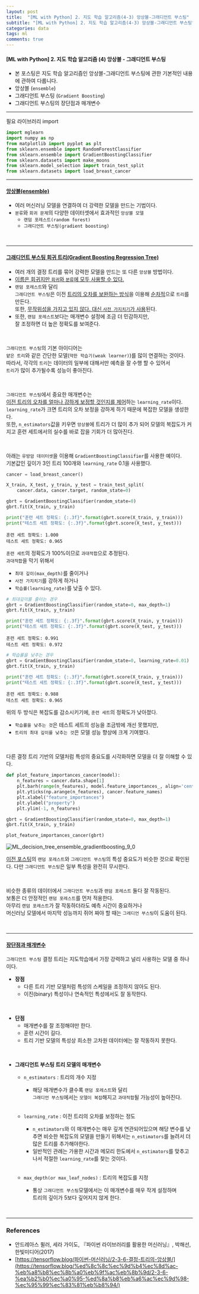 ```yaml
---
layout: post
title:  "[ML with Python] 2. 지도 학습 알고리즘(4-3) 앙상블-그래디언트 부스팅"
subtitle: "[ML with Python] 2. 지도 학습 알고리즘(4-3) 앙상블-그래디언트 부스팅"
categories: data
tags: ml
comments: true
---
```

#### [ML with Python] 2. 지도 학습 알고리즘 (4) 앙상블 - 그래디언트 부스팅
- 본 포스팅은 지도 학습 알고리즘인 앙상블-그래디언트 부스팅에 관한 기본적인 내용에 관하여 다룹니다.
- 앙상블 (`ensemble`)
- 그래디언트 부스팅 (`Gradient Boosting`)
- 그래디언트 부스팅의 장단점과 매개변수

___

필요 라이브러리 import

```python
import mglearn
import numpy as np
from matplotlib import pyplot as plt
from sklearn.ensemble import RandomForestClassifier
from sklearn.ensemble import GradientBoostingClassifier
from sklearn.datasets import make_moons
from sklearn.model_selection import train_test_split
from sklearn.datasets import load_breast_cancer
```

---

#### <u>앙상블(ensemble)</u>

- 여러 머신러닝 모델을 연결하여 더 강력한 모델을 만드는 기법이다.
- `분류`와 `회귀 문제`의 다양한 데이터셋에서 효과적인 `앙상블 모델`
    - `랜덤 포레스트(random forest)`
    - `그래디언트 부스팅(gradient boosting)`

<br>

---

#### <u>그래디언트 부스팅 회귀 트리(Gradient Boosting Regression Tree)</u>

- 여러 개의 결정 트리를 묶어 강력한 모델을 만드는 또 다른 `앙상블` 방법이다.
- <u>이름은 회귀지만 `회귀`와 `분류`에 모두 사용할 수 있다.</u>
- `랜덤 포레스트`와 달리<br> `그래디언트 부스팅`은 이전 <u>트리의 오차를 보완하는 방식</u>을 이용해 <u>순차적</u>으로 `트리`를 만든다.<br>또한, <u>무작위성을 가지고 있지 않다. 대신 `사전 가지치기`가 사용</u>된다.
- 또한, `랜덤 포레스트`보다는 매개변수 설정에 조금 더 민감하지만,<br>잘 조정하면 더 높은 정확도를 보여준다.

<br>

`그래디언트 부스팅`의 기본 아이디어는<br>
`얕은 트리`와 같은 간단한 모델(`약한 학습기(weak learner)`)를 많이 연결하는 것이다.<br>
따라서, 각각의 `트리`는 데이터의 일부에 대해서만 예측을 잘 수행 할 수 있어서<br>
`트리`가 많이 추가될수록 성능이 좋아진다.

<br>

`그래디언트 부스팅`에서 중요한 매개변수는<br>
<u>이전 트리의 오차를 얼마나 강하게 보정할 것인지를 제어</u>하는 `learning_rate`이다.<br>
`learning_rate`가 크면 트리의 오차 보정을 강하게 하기 때문에 복잡한 모델을 생성한다.<br>
또한, `n_estimators`값을 키우면 `앙상블`에 트리가 더 많이 추가 되어 모델의 복잡도가 커지고 훈련 세트에서의 실수를 바로 잡을 기회가 더 많아진다.

<br>

아래는 `유방암 데이터셋`을 이용해 `GradientBoostingClassifier`를 사용한 예이다.<br>
기본값인 깊이가 3인 트리 100개와 `learning_rate` 0.1을 사용했다.


```python
cancer = load_breast_cancer()

X_train, X_test, y_train, y_test = train_test_split(
    cancer.data, cancer.target, random_state=0)

gbrt = GradientBoostingClassifier(random_state=0)
gbrt.fit(X_train, y_train)

print("훈련 세트 정확도: {:.3f}".format(gbrt.score(X_train, y_train)))
print("테스트 세트 정확도: {:.3f}".format(gbrt.score(X_test, y_test)))
```

    훈련 세트 정확도: 1.000
    테스트 세트 정확도: 0.965
    

`훈련 세트`의 정확도가 100%이므로 `과대적합`으로 추정된다.<br>
`과대적합`을 막기 위해서 
- `최대 깊이(max_depth)`를 줄이거나
- `사전 가지치기`를 강하게 하거나
- `학습률(learning_rate)`를 낮출 수 있다.


```python
# 최대깊이를 줄이는 경우
gbrt = GradientBoostingClassifier(random_state=0, max_depth=1)
gbrt.fit(X_train, y_train)

print("훈련 세트 정확도: {:.3f}".format(gbrt.score(X_train, y_train)))
print("테스트 세트 정확도: {:.3f}".format(gbrt.score(X_test, y_test)))
```

    훈련 세트 정확도: 0.991
    테스트 세트 정확도: 0.972
    


```python
# 학습률을 낮추는 경우
gbrt = GradientBoostingClassifier(random_state=0, learning_rate=0.01)
gbrt.fit(X_train, y_train)

print("훈련 세트 정확도: {:.3f}".format(gbrt.score(X_train, y_train)))
print("테스트 세트 정확도: {:.3f}".format(gbrt.score(X_test, y_test)))
```

    훈련 세트 정확도: 0.988
    테스트 세트 정확도: 0.965
    

위의 두 방식은 복잡도를 감소시키기에, `훈련 세트`의 정확도가 낮아졌다.<br>
- `학습률을 낮추는 것`은 테스트 세트의 성능을 조금밖에 개선 못했지만,<br>
- `트리의 최대 깊이를 낮추는 것`은 모델 성능 향상에 크게 기여했다.

<br>

다른 결정 트리 기반의 모델처럼 특성의 중요도를 시각화하면 모델을 더 잘 이해할 수 있다.<br>


```python
def plot_feature_importances_cancer(model):
    n_features = cancer.data.shape[1]
    plt.barh(range(n_features), model.feature_importances_, align='center')
    plt.yticks(np.arange(n_features), cancer.feature_names)
    plt.xlabel("feature_importances")
    plt.ylabel("property")
    plt.ylim(-1, n_features)

gbrt = GradientBoostingClassifier(random_state=0, max_depth=1)
gbrt.fit(X_train, y_train)

plot_feature_importances_cancer(gbrt)
```


    
![ML_decision_tree_ensemble_gradientboosting_9_0](https://user-images.githubusercontent.com/53929665/99261549-379dec00-2860-11eb-92cc-63799563699b.png)
    


[이전 포스팅](https://jhryu1208.github.io/data/2020/11/16/ML_decision_tree_ensemble_random_forest/)의 `랜덤 포레스트`와 `그레디언트 부스팅`의 특성 중요도가 비슷한 것으로 확인된다. 다만 `그래디언트 부스팅`은 일부 특성을 완전히 무시한다.

<br>

비슷한 종류의 데이터에서 `그래디언트 부스팅`과 `랜덤 포레스트` 둘다 잘 작동된다.<br>
보통은 더 안정적인 `랜덤 포레스트`를 먼저 적용한다.<br>
아무리 `랜덤 포레스트`가 잘 작동하더라도 예측 시간이 중요하거나<br>
머신러닝 모델에서 마지막 성능까지 쥐어 짜야 할 때는 `그레디언 부스팅`이 도움이 된다.

<br>

---

#### <u>장단점과 매개변수</u>

`그래디언트 부스팅` 결정 트리는 지도학습에서 가장 강력하고 널리 사용하는 모델 중 하나이다.<br>

- <b>장점</b>
    - 다른 트리 기반 모델처럼 특성의 스케일을 조정하지 않아도 된다.
    - 이진(binary) 특성이나 연속적인 특성에서도 잘 동작한다. 

<br>

- <b>단점</b>
    - 매개변수를 잘 조정해야만 한다.
    - 훈련 시간이 길다.
    - 트리 기반 모델의 특성상 희소한 고차원 데이터에는 잘 작동하지 못한다.
    
    
<br>

- <b>그래디언트 부스팅 트리 모델의 매개변수</b>
    - `n_estimators` : 트리의 개수 지정
    
        - 해당 매개변수가 클수록 `랜덤 포레스트`와 달리<br> `그래디언 부스팅`에서는 `모델이 복잡`해지고 `과대적합`될 가능성이 높아진다.
        
    <br>
    
    - `learning_rate` : 이전 트리의 오차를 보정하는 정도
    

        - `n_estimators`와 이 매개변수는 매우 깊게 연관되어있으며 해당 변수를 낮추면 비슷한 복잡도의 모델을 만들기 위해서는 `n_estimators`를 늘려서 더 많은 트리를 추가해야한다.
        - 일반적인 관례는 가용한 시간과 메모리 한도에서 `n_estimators`를 맞추고 나서 적절한 `learning_rate`를 찾는 것이다.
        
     <br>
     
    - `max_depth(or max_leaf_nodes)` : 트리의 복잡도를 지정
    

        - 통상 `그래디언트 부스팅`모델에서는 이 매개변수를 매우 작게 설정하며<br>트리의 깊이가 5보다 깊어지지 않게 한다.
    
    
<br>    

---

### References

- 안드레아스 뮐러, 세라 가이도, 『파이썬 라이브러리를 활용한 머신러닝』, 박해선, 한빛미디어(2017)
-   [https://tensorflow.blog/파이썬-머신러닝/2-3-6-결정-트리의-앙상블/](https://tensorflow.blog/%ed%8c%8c%ec%9d%b4%ec%8d%ac-%eb%a8%b8%ec%8b%a0%eb%9f%ac%eb%8b%9d/2-3-6-%ea%b2%b0%ec%a0%95-%ed%8a%b8%eb%a6%ac%ec%9d%98-%ec%95%99%ec%83%81%eb%b8%94/)


